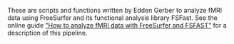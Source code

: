 
These are scripts and functions written by Edden Gerber to analyze fMRI data using FreeSurfer and its functional analysis library FSFast. 
See the online guide ["How to analyze fMRI data with FreeSurfer and FSFAST"](https://edden-gerber.github.io/analyze_fmri_data/) for a description of this pipeline. 

